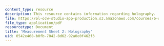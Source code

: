 ```yaml
---
content_type: resource
description: This resource contains information regarding holography.
file: https://ol-ocw-studio-app-production.s3.amazonaws.com/courses/6-s079-nanomaker-spring-2013/0542e468b0fb70428d6292a0e0f462f3_MIT6_S079S13_lab02.pdf
file_type: application/pdf
resourcetype: Document
title: 'Measurement Sheet 2: Holography'
uid: 0542e468-b0fb-7042-8d62-92a0e0f462f3
---
```


